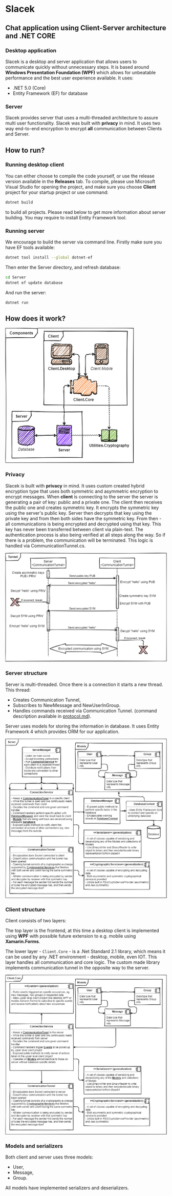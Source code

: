 # Slacek

## Chat application using Client-Server architecture and .NET CORE

### Desktop application

Slacek is a desktop and server application that allows users to communicate quickly without unnecessary steps.
It is based around  **Windows Presentation Foundation (WPF)** which allows for unbeatable performance and the best user experience available.
It uses:

- .NET 5.0 (Core)
- Entity Framework (EF) for database

### Server

Slacek provides server that uses a multi-threaded architecture to assure multi user functionality. Slacek was built with **privacy** in mind. It uses two way end-to-end encryption to encrypt **all** communication between Clients and Server.

## How to run?

### Running desktop client

You can either choose to compile the code yourself, or use the release version available in the **Releases** tab.
To compile, please use Microsoft Visual Studio for opening the project, and make sure you choose **Client** project for your startup project or use command:

```sh
dotnet build
```

to build all projects. Please read below to get more information about server building. You may require to install Entity Framework tool.

### Running server

We encourage to build the server via command line.
Firstly make sure you have EF tools available:

```sh
dotnet tool install --global dotnet-ef
```

Then enter the Server directory, and refresh database:

```sh
cd Server
dotnet ef update database
```

And run the server:

```sh
dotnet run
```

## How does it work?

![Component diagram](Diagrams/components.png)

### Privacy

Slacek is built with **privacy** in mind. It uses custom created hybrid encryption type that uses both symmetric and asymmetric encryption to encrypt messages.
When **client** is connecting to the server the server is generating a pair of key: public and a private one.
The client then receives the public one and creates symmetric key. It encrypts the symmetric key using the server's public key.
Server then decrypts that key using the private key and from then both sides have the symmetric key. From then - all communications is being encrypted and decrypted using that key.
This key has never been transferred between client via plain-text.
The authentication process is also being verified at all steps along the way. So if there is a problem, the communication will be terminated.
This logic is handled via CommunicationTunnel.cs.

![Tunnel diagram](Diagrams/tunnel.png)

### Server structure

Server is multi-threaded. Once there is a connection it starts a new thread.
This thread:

- Creates Communication Tunnel,
- Subscribes to NewMessage and NewUserInGroup.
- Handles commands received via Communication Tunnel. (command description available in [protocol.md](protocol.md)).

Server uses models for storing the information in database. It uses Entity Framework 4 which provides ORM for our application.

![Server diagram](Diagrams/server.png)

### Client structure

Client consists of two layers:

The top layer is the frontend, at this time a desktop client is implemented using **WPF** with possible future extension to e.g. mobile using **Xamarin.Forms**.

The lower layer - `Client.Core` - is a .Net Standard 2.1 library, which means it can be used by any .NET environment - desktop, mobile, even IOT.
This layer handles all communication and core logic.
The custom made library implements communication tunnel in the opposite way to the server.

![Client diagram](Diagrams/client.png)

### Models and serializers

Both client and server uses three models:

- User,
- Message,
- Group.

All models have implemented serializers and deserializers.
